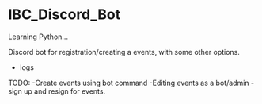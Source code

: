 # IBC_Discord_Bot

Learning Python...

Discord bot for registration/creating a events, with some other options.

- logs



TODO: 
-Create events using bot command
-Editing events as a bot/admin
-sign up and resign for events.
